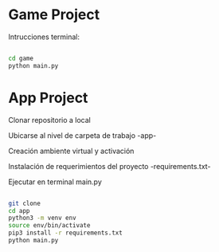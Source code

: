 # Game Project

Intrucciones terminal:

```sh

cd game
python main.py

```

# App Project

Clonar repositorio a local  

Ubicarse al nivel de carpeta de trabajo -app-  

Creación ambiente virtual y activación  

Instalación de requerimientos del proyecto -requirements.txt-  

Ejecutar en terminal main.py

```sh

git clone
cd app
python3 -m venv env
source env/bin/activate
pip3 install -r requirements.txt
python main.py

```
